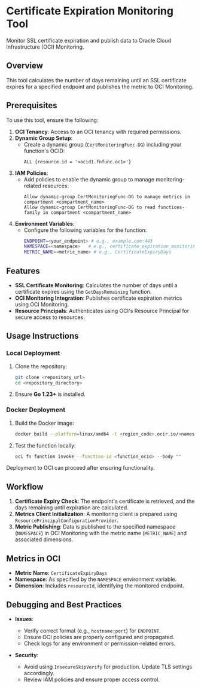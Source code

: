 # Certificate Expiration Monitoring Tool

Monitor SSL certificate expiration and publish data to Oracle Cloud Infrastructure (OCI) Monitoring.

## Overview

This tool calculates the number of days remaining until an SSL certificate expires for a specified endpoint and publishes the metric to OCI Monitoring.

## Prerequisites

To use this tool, ensure the following:

1. **OCI Tenancy**: Access to an OCI tenancy with required permissions.
2. **Dynamic Group Setup**:
   - Create a dynamic group (`CertMonitoringFunc-DG`) including your function's OCID:
     ```text
     ALL {resource.id = '<ocid1.fnfunc.oc1>'}
     ```
3. **IAM Policies**:
   - Add policies to enable the dynamic group to manage monitoring-related resources:
     ```text
     Allow dynamic-group CertMonitoringFunc-DG to manage metrics in compartment <compartment_name> 
     Allow dynamic-group CertMonitoringFunc-DG to read functions-family in compartment <compartment_name>
     ```
4. **Environment Variables**:
   - Configure the following variables for the function:
     ```bash
     ENDPOINT=<your_endpoint> # e.g., example.com:443
     NAMESPACE=<namespace>   # e.g., certificate_expiration_monitoring
     METRIC_NAME=<metric_name> # e.g., CertificateExpiryDays
     ```

## Features

- **SSL Certificate Monitoring**: Calculates the number of days until a certificate expires using the `GetDaysRemaining` function.
- **OCI Monitoring Integration**: Publishes certificate expiration metrics using OCI Monitoring.
- **Resource Principals**: Authenticates using OCI's Resource Principal for secure access to resources.

## Usage Instructions

### Local Deployment

1. Clone the repository:
   ```bash
   git clone <repository_url>
   cd <repository_directory>
   ```

2. Ensure **Go 1.23+** is installed.

### Docker Deployment

1. Build the Docker image:
   ```bash
   docker build --platform=linux/amd64 -t <region_code>.ocir.io/<namespace>/certificate-check:v0.2.2 .
   ```

2. Test the function locally:
   ```bash
   oci fn function invoke --function-id <function_ocid> --body ""
   ```

Deployment to OCI can proceed after ensuring functionality.

## Workflow

1. **Certificate Expiry Check**: The endpoint's certificate is retrieved, and the days remaining until expiration are calculated.
2. **Metrics Client Initialization**: A monitoring client is prepared using `ResourcePrincipalConfigurationProvider`.
3. **Metric Publishing**: Data is published to the specified namespace (`NAMESPACE`) in OCI Monitoring with the metric name (`METRIC_NAME`) and associated dimensions.

## Metrics in OCI

- **Metric Name**: `CertificateExpiryDays`
- **Namespace**: As specified by the `NAMESPACE` environment variable.
- **Dimension**: Includes `resourceId`, identifying the monitored endpoint.

## Debugging and Best Practices

- **Issues**:
   - Verify correct format (e.g., `hostname:port`) for `ENDPOINT`.
   - Ensure OCI policies are properly configured and propagated.
   - Check logs for any environment or permission-related errors.

- **Security**:
   - Avoid using `InsecureSkipVerify` for production. Update TLS settings accordingly.
   - Review IAM policies and ensure proper access control.